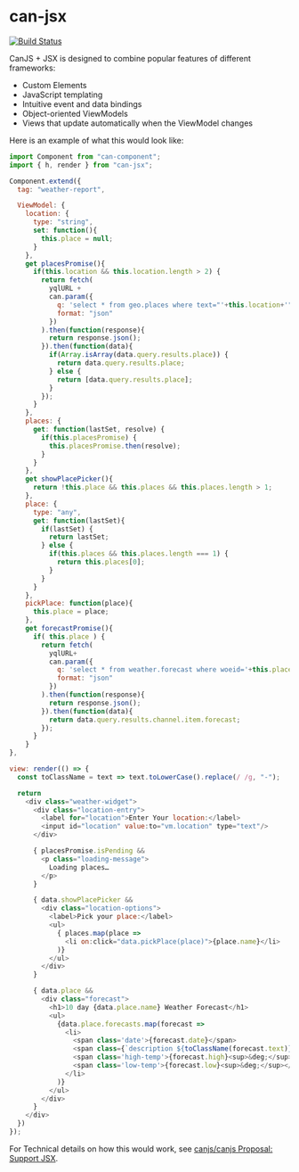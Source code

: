 # can-jsx

[![Build Status](https://travis-ci.org/canjs/can-jsx.svg?branch=master)](https://travis-ci.org/canjs/can-jsx)

CanJS + JSX is designed to combine popular features of different frameworks:

* Custom Elements
* JavaScript templating
* Intuitive event and data bindings
* Object-oriented ViewModels
* Views that update automatically when the ViewModel changes

Here is an example of what this would look like:

```js
import Component from "can-component";
import { h, render } from "can-jsx";

Component.extend({
  tag: "weather-report",

  ViewModel: {
    location: {
      type: "string",
      set: function(){
        this.place = null;
      }
    },
    get placesPromise(){
      if(this.location && this.location.length > 2) {
        return fetch(
          yqlURL +
          can.param({
            q: 'select * from geo.places where text="'+this.location+'"',
            format: "json"
          })
        ).then(function(response){
          return response.json();
        }).then(function(data){
          if(Array.isArray(data.query.results.place)) {
            return data.query.results.place;
          } else {
            return [data.query.results.place];
          }
        });
      }
    },
    places: {
      get: function(lastSet, resolve) {
        if(this.placesPromise) {
          this.placesPromise.then(resolve);
        }
      }
    },
    get showPlacePicker(){
      return !this.place && this.places && this.places.length > 1;
    },
    place: {
      type: "any",
      get: function(lastSet){
        if(lastSet) {
          return lastSet;
        } else {
          if(this.places && this.places.length === 1) {
            return this.places[0];
          }
        }
      }
    },
    pickPlace: function(place){
      this.place = place;
    },
    get forecastPromise(){
      if( this.place ) {
        return fetch(
          yqlURL+
          can.param({
            q: 'select * from weather.forecast where woeid='+this.place.woeid,
            format: "json"
          })
        ).then(function(response){
          return response.json();
        }).then(function(data){
          return data.query.results.channel.item.forecast;
        });
      }
    }
},

view: render(() => {
  const toClassName = text => text.toLowerCase().replace(/ /g, "-");

  return
    <div class="weather-widget">
      <div class="location-entry">
        <label for="location">Enter Your location:</label>
        <input id="location" value:to="vm.location" type="text"/>
      </div>

      { placesPromise.isPending &&
        <p class="loading-message">
          Loading places…
        </p>
      }

      { data.showPlacePicker &&
        <div class="location-options">
          <label>Pick your place:</label>
          <ul>
            { places.map(place =>
              <li on:click="data.pickPlace(place)">{place.name}</li>
            )}
          </ul>
        </div>
      }

      { data.place &&
        <div class="forecast">
          <h1>10 day {data.place.name} Weather Forecast</h1>
          <ul>
            {data.place.forecasts.map(forecast =>
              <li>
                <span class='date'>{forecast.date}</span>
                <span class={`description ${toClassName(forecast.text)}`}>{forecast.text}</span>
                <span class='high-temp'>{forecast.high}<sup>&deg;</sup></span>
                <span class='low-temp'>{forecast.low}<sup>&deg;</sup></span>
              </li>
            )}
          </ul>
        </div>
      }
    </div>
  })
});
```

For Technical details on how this would work, see [canjs/canjs Proposal: Support JSX](https://github.com/canjs/canjs/issues/3569).

